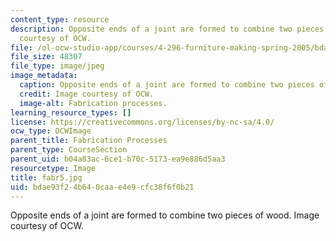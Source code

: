 ```yaml
---
content_type: resource
description: Opposite ends of a joint are formed to combine two pieces of wood. Image
  courtesy of OCW.
file: /ol-ocw-studio-app/courses/4-296-furniture-making-spring-2005/bdae93f24b640caae4e9cfc38f6f0b21_fabr5.jpg
file_size: 48307
file_type: image/jpeg
image_metadata:
  caption: Opposite ends of a joint are formed to combine two pieces of wood.
  credit: Image courtesy of OCW.
  image-alt: Fabrication processes.
learning_resource_types: []
license: https://creativecommons.org/licenses/by-nc-sa/4.0/
ocw_type: OCWImage
parent_title: Fabrication Processes
parent_type: CourseSection
parent_uid: b04a83ac-6ce1-b70c-5173-ea9e886d5aa3
resourcetype: Image
title: fabr5.jpg
uid: bdae93f2-4b64-0caa-e4e9-cfc38f6f0b21
---
```

Opposite ends of a joint are formed to combine two pieces of wood. Image courtesy of OCW.